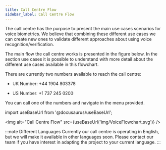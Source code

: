```yaml
---
title: Call Centre Flow
sidebar_label: Call Centre Flow
---
```


The call centre has the purpose to present the main use cases scenarios for
voice biometrics. We believe that combining these different use cases we can
create new ones to validate different approaches about using voice
recognition/verification.

The main flow the call centre works is presented in the figure below. In the
section use cases it is possible to understand with more detail about the
different use cases available in this flowchart.

There are currently two numbers available to reach the call centre:

-   UK Number: +44 1904 803378

-   US Number: +1 737 245 0200

You can call one of the numbers and navigate in the menu provided.

import useBaseUrl from '@docusaurus/useBaseUrl';

<img alt="Call Centre Flow" src={useBaseUrl('img/VoiceFlowchart.svg')} />

:::note Different Languages Currently our call centre is operating in English,
but we will make it available in other languages soon. Please contact our team
if you have interest in adapting the project to your current language. :::
